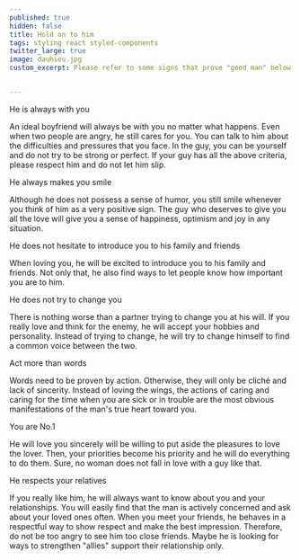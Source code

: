 ```yaml
---
published: true
hidden: false
title: Hold on to him
tags: styling react styled-components
twitter_large: true
image: dauhieu.jpg
custom_excerpt: Please refer to some signs that prove "good man" below to "not let him escape" nhé!


---
```


He is always with you

An ideal boyfriend will always be with you no matter what happens. Even when two people are angry, he still cares for you. You can talk to him about the difficulties and pressures that you face. In the guy, you can be yourself and do not try to be strong or perfect. If your guy has all the above criteria, please respect him and do not let him slip.

He always makes you smile

Although he does not possess a sense of humor, you still smile whenever you think of him as a very positive sign. The guy who deserves to give you all the love will give you a sense of happiness, optimism and joy in any situation.

He does not hesitate to introduce you to his family and friends

When loving you, he will be excited to introduce you to his family and friends. Not only that, he also find ways to let people know how important you are to him.

He does not try to change you

There is nothing worse than a partner trying to change you at his will. If you really love and think for the enemy, he will accept your hobbies and personality. Instead of trying to change, he will try to change himself to find a common voice between the two.

Act more than words

Words need to be proven by action. Otherwise, they will only be cliché and lack of sincerity. Instead of loving the wings, the actions of caring and caring for the time when you are sick or in trouble are the most obvious manifestations of the man's true heart toward you.

You are No.1

He will love you sincerely will be willing to put aside the pleasures to love the lover. Then, your priorities become his priority and he will do everything to do them. Sure, no woman does not fall in love with a guy like that.

He respects your relatives

If you really like him, he will always want to know about you and your relationships. You will easily find that the man is actively concerned and ask about your loved ones often. When you meet your friends, he behaves in a respectful way to show respect and make the best impression. Therefore, do not be too angry to see him too close friends. Maybe he is looking for ways to strengthen "allies" support their relationship only.